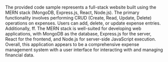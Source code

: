 The provided code sample represents a full-stack website built using the MERN stack (MongoDB, Express.js, React, Node.js). The primary functionality involves performing CRUD (Create, Read, Update, Delete) operations on expenses. Users can add, delete, or update expense entries. Additionally, ff. The MERN stack is well-suited for developing web applications, with MongoDB as the database, Express.js for the server, React for the frontend, and Node.js for server-side JavaScript execution. Overall, this application appears to be a comprehensive expense management system with a user interface for interacting with and managing financial data.